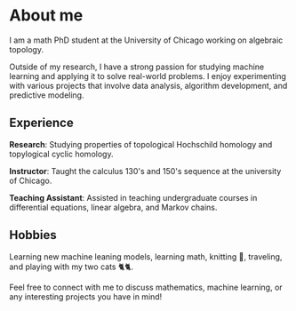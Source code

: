 # About me

I am a math PhD student at the University of Chicago working on algebraic topology. 

Outside of my research, I have a strong passion for studying machine learning and applying it to solve real-world problems. I enjoy experimenting with various projects that involve data analysis, algorithm development, and predictive modeling.


<!-- **Projects**: Developing machine learning models, data visualization, and creating interactive web applications. -->

## Experience
**Research**: Studying properties of topological Hochschild homology and topylogical cyclic homology.

**Instructor**: Taught the calculus 130's and 150's sequence at the university of Chicago.

**Teaching Assistant**: Assisted in teaching undergraduate courses in differential equations, linear algebra, and Markov chains.


## Hobbies

Learning new machine leaning models, learning math, knitting 🧶, traveling, and playing with my two cats 🐈🐈.

Feel free to connect with me to discuss mathematics, machine learning, or any interesting projects you have in mind!

<!--
**Iris-Yunxuan-Li/Iris-Yunxuan-Li** is a ✨ _special_ ✨ repository because its `README.md` (this file) appears on your GitHub profile.

Here are some ideas to get you started:

- 🔭 I’m currently working on ...
- 🌱 I’m currently learning ...
- 👯 I’m looking to collaborate on ...
- 🤔 I’m looking for help with ...
- 💬 Ask me about ...
- 📫 How to reach me: ...
- 😄 Pronouns: ...
- ⚡ Fun fact: ...
-->
